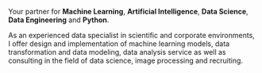 
Your partner for **Machine Learning**, **Artificial Intelligence**, **Data Science**, **Data Engineering** and **Python**.

As an experienced data specialist in scientific and corporate environments, I offer design and implementation of machine learning models, data transformation and data modeling, data analysis service as well as consulting in the field of data science, image processing and recruiting.

